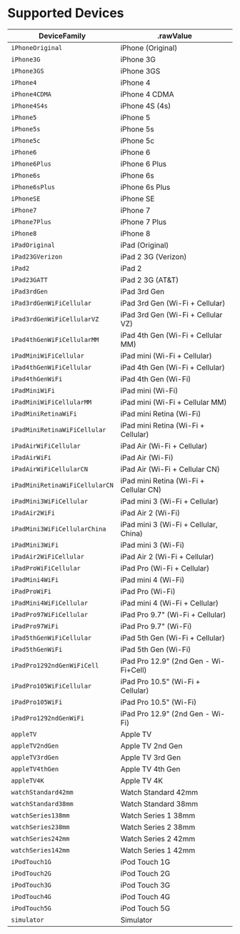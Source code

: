 # Supported Devices

DeviceFamily | .rawValue
------------ | -------------
`iPhoneOriginal` | iPhone (Original)
`iPhone3G` | iPhone 3G
`iPhone3GS` | iPhone 3GS
`iPhone4` | iPhone 4
`iPhone4CDMA` | iPhone 4 CDMA
`iPhone4S4s` | iPhone 4S (4s)
`iPhone5` | iPhone 5
`iPhone5s` | iPhone 5s
`iPhone5c` | iPhone 5c
`iPhone6` | iPhone 6
`iPhone6Plus` | iPhone 6 Plus
`iPhone6s` | iPhone 6s
`iPhone6sPlus` | iPhone 6s Plus
`iPhoneSE` | iPhone SE
`iPhone7` | iPhone 7
`iPhone7Plus` | iPhone 7 Plus
`iPhone8` | iPhone 8
`iPadOriginal` | iPad (Original)
`iPad23GVerizon` | iPad 2 3G (Verizon)
`iPad2` | iPad 2
`iPad23GATT` | iPad 2 3G (AT&T)
`iPad3rdGen` | iPad 3rd Gen
`iPad3rdGenWiFiCellular` | iPad 3rd Gen (Wi-Fi + Cellular)
`iPad3rdGenWiFiCellularVZ` | iPad 3rd Gen (Wi-Fi + Cellular VZ)
`iPad4thGenWiFiCellularMM` | iPad 4th Gen (Wi-Fi + Cellular MM)
`iPadMiniWiFiCellular` | iPad mini (Wi-Fi + Cellular)
`iPad4thGenWiFiCellular` | iPad 4th Gen (Wi-Fi + Cellular)
`iPad4thGenWiFi` | iPad 4th Gen (Wi-Fi)
`iPadMiniWiFi` | iPad mini (Wi-Fi)
`iPadMiniWiFiCellularMM` | iPad mini (Wi-Fi + Cellular MM)
`iPadMiniRetinaWiFi` | iPad mini Retina (Wi-Fi)
`iPadMiniRetinaWiFiCellular` | iPad mini Retina (Wi-Fi + Cellular)
`iPadAirWiFiCellular` | iPad Air (Wi-Fi + Cellular)
`iPadAirWiFi` | iPad Air (Wi-Fi)
`iPadAirWiFiCellularCN` | iPad Air (Wi-Fi + Cellular CN)
`iPadMiniRetinaWiFiCellularCN` | iPad mini Retina (Wi-Fi + Cellular CN)
`iPadMini3WiFiCellular` | iPad mini 3 (Wi-Fi + Cellular)
`iPadAir2WiFi` | iPad Air 2 (Wi-Fi)
`iPadMini3WiFiCellularChina` | iPad mini 3 (Wi-Fi + Cellular, China)
`iPadMini3WiFi` | iPad mini 3 (Wi-Fi)
`iPadAir2WiFiCellular` | iPad Air 2 (Wi-Fi + Cellular)
`iPadProWiFiCellular` | iPad Pro (Wi-Fi + Cellular)
`iPadMini4WiFi` | iPad mini 4 (Wi-Fi)
`iPadProWiFi` | iPad Pro (Wi-Fi)
`iPadMini4WiFiCellular` | iPad mini 4 (Wi-Fi + Cellular)
`iPadPro97WiFiCellular` | iPad Pro 9.7" (Wi-Fi + Cellular)
`iPadPro97WiFi` | iPad Pro 9.7" (Wi-Fi)
`iPad5thGenWiFiCellular` | iPad 5th Gen (Wi-Fi + Cellular)
`iPad5thGenWiFi` | iPad 5th Gen (Wi-Fi)
`iPadPro1292ndGenWiFiCell` | iPad Pro 12.9" (2nd Gen - Wi-Fi+Cell)
`iPadPro105WiFiCellular` | iPad Pro 10.5" (Wi-Fi + Cellular)
`iPadPro105WiFi` | iPad Pro 10.5" (Wi-Fi)
`iPadPro1292ndGenWiFi` | iPad Pro 12.9" (2nd Gen - Wi-Fi)
`appleTV` | Apple TV
`appleTV2ndGen` | Apple TV 2nd Gen
`appleTV3rdGen` | Apple TV 3rd Gen
`appleTV4thGen` | Apple TV 4th Gen
`appleTV4K` | Apple TV 4K
`watchStandard42mm` | Watch Standard 42mm
`watchStandard38mm` | Watch Standard 38mm
`watchSeries138mm` | Watch Series 1 38mm
`watchSeries238mm` | Watch Series 2 38mm
`watchSeries242mm` | Watch Series 2 42mm
`watchSeries142mm` | Watch Series 1 42mm
`iPodTouch1G` | iPod Touch 1G
`iPodTouch2G` | iPod Touch 2G
`iPodTouch3G` | iPod Touch 3G
`iPodTouch4G` | iPod Touch 4G
`iPodTouch5G` | iPod Touch 5G
`simulator` | Simulator
